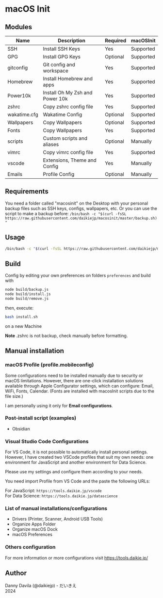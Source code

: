 # macOS Init

## Modules

| Name         | Description                     | Required | macOSInit |
| ------------ | ------------------------------- | -------- | --------- |
| SSH          | Install SSH Keys                | Yes      | Supported |
| GPG          | Install GPG Keys                | Optional | Supported |
| gitconfig    | Git config and workspace        | Yes      | Supported |
| Homebrew     | Install Homebrew and apps       | Yes      | Supported |
| Power10k     | Install Oh My Zsh and Power 10k | Yes      | Supported |
| zshrc        | Copy zshrc config file          | Yes      | Supported |
| wakatime.cfg | Wakatime Config                 | Optional | Supported |
| Wallpapers   | Copy Wallpapers                 | Optional | Supported |
| Fonts        | Copy Wallpapers                 | Yes      | Supported |
| scripts      | Custom scripts and aliases      | Optional | Manually  |
| vimrc        | Copy vimrc config file          | Yes      | Supported |
| vscode       | Extensions, Theme and Config    | Yes      | Manually  |
| Emails       | Profile Config                  | Optional | Manually  |

## Requirements

You need a folder called "macosinit" on the Desktop with your personal backup files such as SSH keys, configs, wallpapers, etc. Or you can use the script to make a backup before: `/bin/bash -c "$(curl -fsSL https://raw.githubusercontent.com/daikiejp/macosinit/master/backup.sh)"`

## Usage

```bash
/bin/bash -c "$(curl -fsSL https://raw.githubusercontent.com/daikiejp/macosinit/master/install.sh)"
```

## Build

Config by editing your own preferences on folders `preferences` and build with

```bash
node build/backup.js
node build/install.js
node build/remove.js
```

then, execute:

```bash
bash install.sh
```

on a new Machine

**Note** .zshrc is not backup, check manually before formatting.

## Manual installation

### macOS Profile (profile.mobileconfig)

Some configurations need to be installed manually due to security or macOS limitations. However, there are one-click installation solutions available through Apple Configurator settings, which can configure: Email, WiFi, Fonts, Calendar. (Fonts are installed with macosInit scripts due to the file size.)

I am personally using it only for **Email configurations**.

### Post-install script (examples)

- Obsidian

### Visual Studio Code Configurations

For VS Code, it is not possible to automatically install personal settings. However, I have created two VSCode profiles that suit my own needs: one environment for JavaScript and another environment for Data Science.

Please use my settings and configure them according to your needs.

You need import Profile from VS Code and the paste the following URLs:

For JavaScript: `https://tools.daikie.jp/vscode`  
For Data Science: `https://tools.daikie.jp/datascience`

### List of manual installations/configurations

- Drivers (Printer, Scanner, Android USB Tools)
- Organize Apps Folder
- Organize macOS Dock
- macOS Preferences

### Others configuration

For more information or more configurations visit https://tools.daikie.jp/

## Author

Danny Davila (@daikiejp) - だいきえ  
2024
